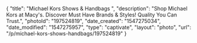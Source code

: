 {
    "title": "Michael Kors Shows & Handbags  ",
    "description": "Shop Michael Kors at Macy's. Discover Must Have Brands & Styles! Quality You Can Trust.",
    "photoId": "197524819",
    "date_created": "1547275034",
    "date_modified": "1547275957",
    "type": "captivate",
    "layout": "photo",
    "url": "\/p\/michael-kors-shows-handbags\/197524819"
}